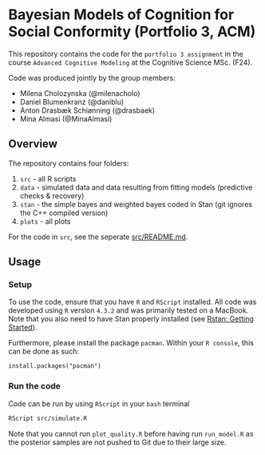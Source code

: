 # Bayesian Models of Cognition for Social Conformity (Portfolio 3, ACM)
This repository contains the code for the `portfolio 3 assignment` in the course `Advanced Cognitive Modeling` at the Cognitive Science MSc. (F24).

Code was produced jointly by the group members:
* Milena Cholozynska (@milenacholo)
* Daniel Blumenkranz (@daniblu)
* Anton Drasbæk Schiønning (@drasbaek)
* Mina Almasi (@MinaAlmasi)

## Overview 
The repository contains four folders: 
1. `src` - all R scripts 
2. `data` - simulated data and data resulting from fitting models (predictive checks & recovery)
3. `stan` - the simple bayes and weighted bayes coded in Stan (git ignores the C++ compiled version)
4. `plots` - all plots

For the code in `src`, see the seperate [src/README.md](src/README.md).

## Usage 
### Setup
To use the code, ensure that you have `R` and `RScript` installed. All code was developed using `R` version `4.3.2` and was primarily tested on a MacBook. Note that you also need to have Stan properly installed (see [Rstan: Getting Started](https://github.com/stan-dev/rstan/wiki/RStan-Getting-Started)).

Furthermore, please install the package `pacman`. Within your `R console`, this can be done as such: 
```
install.packages("pacman")
```

### Run the code 
Code can be run by using `RScript` in your `bash` terminal
```bash
RScript src/simulate.R
```

Note that you cannot run `plot_quality.R` before having run `run_model.R` as the posterior samples are not pushed to Git due to their large size. 
